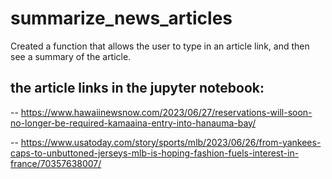 # summarize_news_articles
Created a function that allows the user to type in an article link, and then see a summary of the article.

## the article links in the jupyter notebook:
-- https://www.hawaiinewsnow.com/2023/06/27/reservations-will-soon-no-longer-be-required-kamaaina-entry-into-hanauma-bay/ 

-- https://www.usatoday.com/story/sports/mlb/2023/06/26/from-yankees-caps-to-unbuttoned-jerseys-mlb-is-hoping-fashion-fuels-interest-in-france/70357638007/

